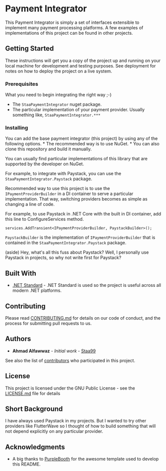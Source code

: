 # Payment Integrator

This Payment Integrator is simply a set of interfaces extensible to implement many payment processing platforms. A few examples of implementations of this project can be found in other projects.

## Getting Started

These instructions will get you a copy of the project up and running on your local machine for development and testing purposes. See deployment for notes on how to deploy the project on a live system.

### Prerequisites

What you need to begin integrating the right way ;-)

* The `StaaPaymentIntegrator` nuget package.
* The particular implementation of your payment provider. Usually something like, `StaaPaymentIntegrator.***`

### Installing

You can add the base payment integrator (this project) by using any of the following options.
    * The recommended way is to use NuGet.
    * You can also clone this repository and build it manually.

You can usually find particular implementations of this library that are supported by the developer on NuGet.

For example, to integrate with Paystack, you can use the `StaaPaymentIntegrator.Paystack` package.

Recommended way to use this project is to use the `IPaymentProviderBuilder` in a DI container to serve a particular implementation. That way, switching providers becomes as simple as changing a line of code.

For example, to use Paystack in .NET Core with the built in DI container, add this line to ConfigureServices method.

`services.AddTransient<IPaymentProviderBuilder, PaystackBuilder>();`

`PaystackBuilder` is the implementation of `IPaymentProviderBuilder` that is contained in the `StaaPaymentIntegrator.Paystack` package.

(aside)
Hey, what's all this fuss about Paystack? Well, I personally use Paystack in projects, so why not write first for Paystack?

## Built With

* [.NET Standard](https://docs.microsoft.com/en-us/dotnet/standard/net-standard) - .NET Standard is used so the project is useful across all modern .NET platforms.

## Contributing

Please read [CONTRIBUTING.md](https://gist.github.com/PurpleBooth/b24679402957c63ec426) for details on our code of conduct, and the process for submitting pull requests to us.

## Authors

* **Ahmad Alfawwaz** - *Initial work* - [Staa99](https://github.com/staa99)

See also the list of [contributors](https://github.com/staa99/payment-integrator/contributors) who participated in this project.

## License

This project is licensed under the GNU Public License - see the [LICENSE.md](LICENSE.md) file for details

## Short Background

I have always used Paystack in my projects. But I wanted to try other providers like FlutterWave so I thought of how to build something that will not depend explicitly on any particular provider.

## Acknowledgments

* A big thanks to [PurpleBooth](https://github.com/PurpleBooth) for the awesome template used to develop this README.
